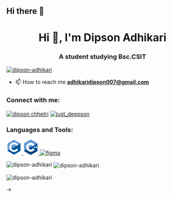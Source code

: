 ## Hi there 👋<h1 align="center">Hi 👋, I'm Dipson Adhikari</h1>
<h3 align="center">A student studying Bsc.CSIT</h3>

<p align="left"> <a href="https://github.com/ryo-ma/github-profile-trophy"><img src="https://github-profile-trophy.vercel.app/?username=dipson-adhikari" alt="dipson-adhikari" /></a> </p>

- 📫 How to reach me **adhikaridipson007@gmail.com**

<h3 align="left">Connect with me:</h3>
<p align="left">
<a href="https://linkedin.com/in/dipson chhetri" target="blank"><img align="center" src="https://raw.githubusercontent.com/rahuldkjain/github-profile-readme-generator/master/src/images/icons/Social/linked-in-alt.svg" alt="dipson chhetri" height="30" width="40" /></a>
<a href="https://instagram.com/just_deepson" target="blank"><img align="center" src="https://raw.githubusercontent.com/rahuldkjain/github-profile-readme-generator/master/src/images/icons/Social/instagram.svg" alt="just_deepson" height="30" width="40" /></a>
</p>

<h3 align="left">Languages and Tools:</h3>
<p align="left"> <a href="https://www.cprogramming.com/" target="_blank" rel="noreferrer"> <img src="https://raw.githubusercontent.com/devicons/devicon/master/icons/c/c-original.svg" alt="c" width="40" height="40"/> </a> <a href="https://www.w3schools.com/cpp/" target="_blank" rel="noreferrer"> <img src="https://raw.githubusercontent.com/devicons/devicon/master/icons/cplusplus/cplusplus-original.svg" alt="cplusplus" width="40" height="40"/> </a> <a href="https://www.figma.com/" target="_blank" rel="noreferrer"> <img src="https://www.vectorlogo.zone/logos/figma/figma-icon.svg" alt="figma" width="40" height="40"/> </a> </p>

<p><img align="left" src="https://github-readme-stats.vercel.app/api/top-langs?username=dipson-adhikari&show_icons=true&locale=en&layout=compact" alt="dipson-adhikari" /></p>

<p>&nbsp;<img align="center" src="https://github-readme-stats.vercel.app/api?username=dipson-adhikari&show_icons=true&locale=en" alt="dipson-adhikari" /></p>

<p><img align="center" src="https://github-readme-streak-stats.herokuapp.com/?user=dipson-adhikari&" alt="dipson-adhikari" /></p>->
